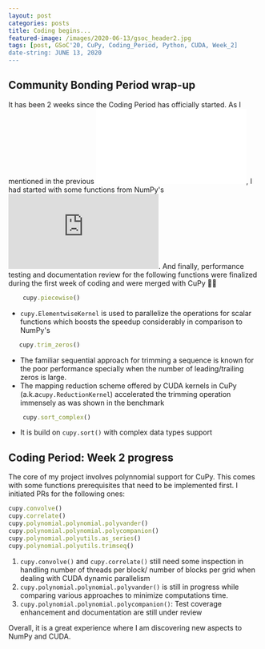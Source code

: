 ```yaml
---
layout: post
categories: posts
title: Coding begins...
featured-image: /images/2020-06-13/gsoc_header2.jpg
tags: [post, GSoC'20, CuPy, Coding_Period, Python, CUDA, Week_2]
date-string: JUNE 13, 2020
---
```

<script src="//ajax.googleapis.com/ajax/libs/jquery/1.9.1/jquery.min.js"></script>
<script>window.jQuery || document.write('<script src="_/js/libs/jquery-1.9.1.min.js"><\/script>')</script>

## Community Bonding Period wrap-up

It has been 2 weeks since the Coding Period has officially started. As I mentioned in the previous ![post](/2020-05-31-end_of_bonding_period.md), I had started with some functions from NumPy's ![lib/function_base](https://github.com/numpy/numpy/blob/master/numpy/lib/function_base.py). And finally, performance testing and documentation review for the following functions were finalized during the first week of coding and were merged with CuPy  🎉🎉

```ruby
    cupy.piecewise()
```
   *  `cupy.ElementwiseKernel` is used to parallelize the operations for scalar functions which boosts the speedup considerably in comparison to NumPy's

```ruby
   cupy.trim_zeros()
```
   * The familiar sequential approach for trimming a sequence is known for the poor performance specially when the number of leading/trailing zeros is large.
   * The mapping reduction scheme offered by CUDA kernels in CuPy (a.k.a`cupy.ReductionKernel`) accelerated the trimming operation immensely as was shown in the benchmark

```ruby
    cupy.sort_complex()
```
   * It is build on `cupy.sort()` with complex data types support

## Coding Period: Week 2 progress

The core of my project involves polynnomial support for CuPy. This comes with some functions prerequisites that need to be implemented first.
I initiated PRs for the following ones:
```ruby
cupy.convolve()
cupy.correlate()
cupy.polynomial.polynomial.polyvander()
cupy.polynomial.polynomial.polycompanion()
cupy.polynomial.polyutils.as_series()
cupy.polynomial.polyutils.trimseq()

```
1. `cupy.convolve()` and `cupy.correlate()` still need some inspection in handling number of threads per block/ number of blocks per grid when dealing with CUDA dynamic parallelism
2. `cupy.polynomial.polynomial.polyvander()` is still in progress while comparing various approaches to minimize computations time.
3. `cupy.polynomial.polynomial.polycompanion()`: Test coverage enhancement and documentation are still under review

Overall, it is a great experience where I am discovering new aspects to NumPy and CUDA. 
